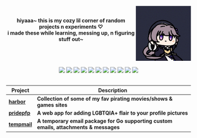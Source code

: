 <img width="150px" align="right" alt="image" src="download.gif" />

<br>
<p align="center"><b>hiyaaa~ this is my cozy lil corner of random projects n experiments ♡<br>
i made these while learning, messing up, n figuring stuff out~</b></p>

<br clear="both">
<br>
<div align="center">
  <img src="https://img.shields.io/badge/rust-%23000000.svg?style=for-the-badge&logo=rust&logoColor=white" height="23" />
  <img src="https://img.shields.io/badge/go-%2300ADD8.svg?style=for-the-badge&logo=go&logoColor=white" height="23" />
  <img src="https://img.shields.io/badge/lua-%232C2D72.svg?style=for-the-badge&logo=lua&logoColor=white" height="23" />
  <img src="https://img.shields.io/badge/python-3670A0?style=for-the-badge&logo=python&logoColor=ffdd54" height="23" />
  <img src="https://img.shields.io/badge/c%23-%23239120.svg?style=for-the-badge&logo=csharp&logoColor=white" height="23" />
  <img src="https://img.shields.io/badge/NIX-5277C3.svg?style=for-the-badge&logo=NixOS&logoColor=white" height="23" />
  <img src="https://img.shields.io/badge/-GraphQL-E10098?style=for-the-badge&logo=graphql&logoColor=white" height="23" />
  <img src="https://img.shields.io/badge/.NET-5C2D91?style=for-the-badge&logo=.net&logoColor=white" height="23" />
  <img src="https://img.shields.io/badge/vue.js-%2335495e.svg?style=for-the-badge&logo=vue.js&logoColor=%234FC08D" height="23" />
  <img src="https://img.shields.io/badge/django-%23092E20.svg?style=for-the-badge&logo=django&logoColor=white" height="23" />
  <img src="https://img.shields.io/badge/Qt-%23217346.svg?style=for-the-badge&logo=Qt&logoColor=white" height="23" />
</div>
<br>

| Project | Description |
|---------|-------------|
| [**harbor**](https://github.com/cloudkissed/harbor) | **Collection of some of my fav pirating movies/shows & games sites** |
| [**pridepfp**](https://github.com/cloudkissed/pridepfp) | **A web app for adding LGBTQIA+ flair to your profile pictures** |
| [**tempmail**](https://github.com/cloudkissed/tempmail) | **A temporary email package for Go supporting custom emails, attachments & messages** |

